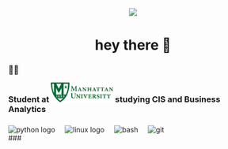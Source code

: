 <div align="center">
  <img height="250" src="https://media.giphy.com/media/k2Da0Uzaxo9xe/giphy.gif?cid=790b761106vwjuhza2ajbtht9kncw26wu7umsyrft5i834yg&ep=v1_gifs_search&rid=giphy.gif&ct=g)f" /> 
</div>


###

<h1 align="center">hey there 👋</h1>

###

<h3 align="left">👩‍💻  <p align="left">Student at <img height="40" src="MU.jpg"/> studying CIS and Business Analytics</p>


###

<div align="left">
  <img height="32" width="32" src="https://cdn.simpleicons.org/python" height="40" alt="python logo" />
  <img width="12" />
  <img height="32" width="32" src="https://cdn.simpleicons.org/linux" height="40" alt="linux logo" />
  <img width="12" />
  <img height="32" width="32" src="https://cdn.simpleicons.org/gnubash" height="40" alt="bash" />
  <img width="12" />
  <img height="32" width="32" src="https://cdn.simpleicons.org/git" height="40" alt="git" />
  <img width="12" />
</div>
###

